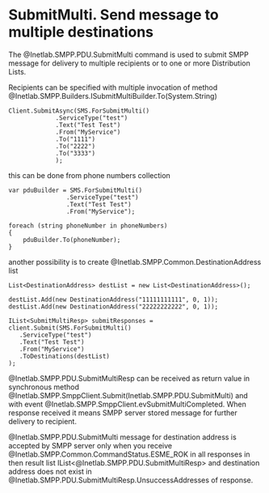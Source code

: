 SubmitMulti. Send message to multiple destinations
==================================================

The @Inetlab.SMPP.PDU.SubmitMulti command is used to submit SMPP message for delivery to multiple
recipients or to one or more Distribution Lists. 

Recipients can be specified with multiple invocation of method @Inetlab.SMPP.Builders.ISubmitMultiBuilder.To(System.String)

    Client.SubmitAsync(SMS.ForSubmitMulti()
                 .ServiceType("test")
                 .Text("Test Test")
                 .From("MyService")
                 .To("1111")
                 .To("2222")
                 .To("3333")
                 );

this can be done from phone numbers collection


    var pduBuilder = SMS.ForSubmitMulti()
                    .ServiceType("test")
                    .Text("Test Test")
                    .From("MyService");
                    
    foreach (string phoneNumber in phoneNumbers)
    {
        pduBuilder.To(phoneNumber);
    }



another possibility is to create @Inetlab.SMPP.Common.DestinationAddress list

    List<DestinationAddress> destList = new List<DestinationAddress>();

    destList.Add(new DestinationAddress("11111111111", 0, 1));
    destList.Add(new DestinationAddress("22222222222", 0, 1));

    IList<SubmitMultiResp> submitResponses = client.Submit(SMS.ForSubmitMulti()
       .ServiceType("test")
       .Text("Test Test")
       .From("MyService")
       .ToDestinations(destList)
    );


@Inetlab.SMPP.PDU.SubmitMultiResp can be received as return value in synchronous method @Inetlab.SMPP.SmppClient.Submit(Inetlab.SMPP.PDU.SubmitMulti) and with event @Inetlab.SMPP.SmppClient.evSubmitMultiCompleted.
When response received it means SMPP server stored message for further delivery to recipient.

@Inetlab.SMPP.PDU.SubmitMulti message for destination address is accepted by SMPP server only when you receive @Inetlab.SMPP.Common.CommandStatus.ESME_ROK in all responses in then result list IList<@Inetlab.SMPP.PDU.SubmitMultiResp>
and destination address does not exist in @Inetlab.SMPP.PDU.SubmitMultiResp.UnsuccessAddresses of response.  



